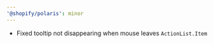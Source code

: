 ```yaml
---
'@shopify/polaris': minor
---
```


- Fixed tooltip not disappearing when mouse leaves `ActionList.Item`
